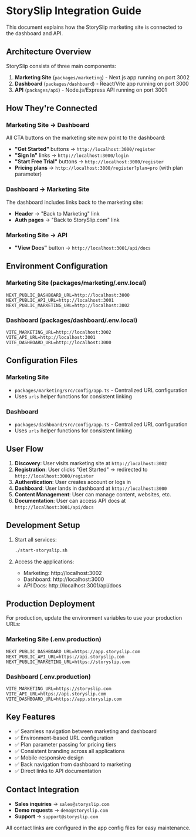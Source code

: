 # StorySlip Integration Guide

This document explains how the StorySlip marketing site is connected to the dashboard and API.

## Architecture Overview

StorySlip consists of three main components:

1. **Marketing Site** (`packages/marketing`) - Next.js app running on port 3002
2. **Dashboard** (`packages/dashboard`) - React/Vite app running on port 3000  
3. **API** (`packages/api`) - Node.js/Express API running on port 3001

## How They're Connected

### Marketing Site → Dashboard
All CTA buttons on the marketing site now point to the dashboard:

- **"Get Started"** buttons → `http://localhost:3000/register`
- **"Sign In"** links → `http://localhost:3000/login`
- **"Start Free Trial"** buttons → `http://localhost:3000/register`
- **Pricing plans** → `http://localhost:3000/register?plan=pro` (with plan parameter)

### Dashboard → Marketing Site
The dashboard includes links back to the marketing site:

- **Header** → "Back to Marketing" link
- **Auth pages** → "Back to StorySlip.com" link

### Marketing Site → API
- **"View Docs"** button → `http://localhost:3001/api/docs`

## Environment Configuration

### Marketing Site (packages/marketing/.env.local)
```env
NEXT_PUBLIC_DASHBOARD_URL=http://localhost:3000
NEXT_PUBLIC_API_URL=http://localhost:3001
NEXT_PUBLIC_MARKETING_URL=http://localhost:3002
```

### Dashboard (packages/dashboard/.env.local)
```env
VITE_MARKETING_URL=http://localhost:3002
VITE_API_URL=http://localhost:3001
VITE_DASHBOARD_URL=http://localhost:3000
```

## Configuration Files

### Marketing Site
- `packages/marketing/src/config/app.ts` - Centralized URL configuration
- Uses `urls` helper functions for consistent linking

### Dashboard  
- `packages/dashboard/src/config/app.ts` - Centralized URL configuration
- Uses `urls` helper functions for consistent linking

## User Flow

1. **Discovery**: User visits marketing site at `http://localhost:3002`
2. **Registration**: User clicks "Get Started" → redirected to `http://localhost:3000/register`
3. **Authentication**: User creates account or logs in
4. **Dashboard**: User lands in dashboard at `http://localhost:3000`
5. **Content Management**: User can manage content, websites, etc.
6. **Documentation**: User can access API docs at `http://localhost:3001/api/docs`

## Development Setup

1. Start all services:
   ```bash
   ./start-storyslip.sh
   ```

2. Access the applications:
   - Marketing: http://localhost:3002
   - Dashboard: http://localhost:3000  
   - API Docs: http://localhost:3001/api/docs

## Production Deployment

For production, update the environment variables to use your production URLs:

### Marketing Site (.env.production)
```env
NEXT_PUBLIC_DASHBOARD_URL=https://app.storyslip.com
NEXT_PUBLIC_API_URL=https://api.storyslip.com
NEXT_PUBLIC_MARKETING_URL=https://storyslip.com
```

### Dashboard (.env.production)
```env
VITE_MARKETING_URL=https://storyslip.com
VITE_API_URL=https://api.storyslip.com
VITE_DASHBOARD_URL=https://app.storyslip.com
```

## Key Features

- ✅ Seamless navigation between marketing and dashboard
- ✅ Environment-based URL configuration
- ✅ Plan parameter passing for pricing tiers
- ✅ Consistent branding across all applications
- ✅ Mobile-responsive design
- ✅ Back navigation from dashboard to marketing
- ✅ Direct links to API documentation

## Contact Integration

- **Sales inquiries** → `sales@storyslip.com`
- **Demo requests** → `demo@storyslip.com`
- **Support** → `support@storyslip.com`

All contact links are configured in the app config files for easy maintenance.